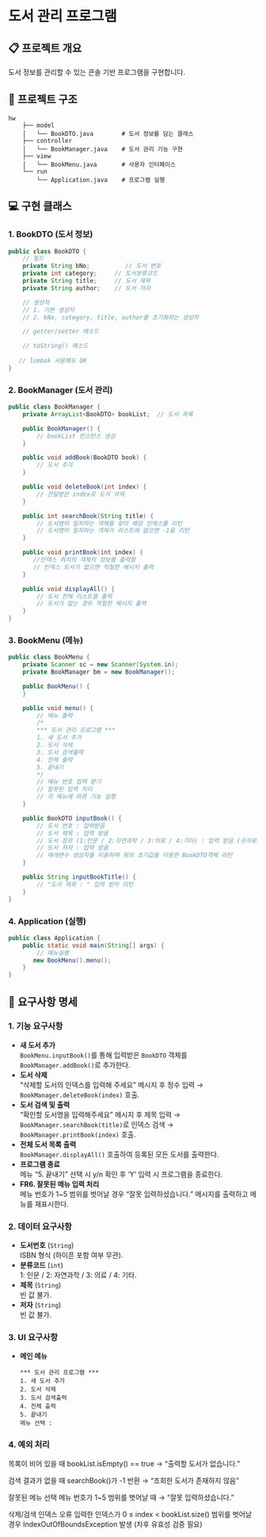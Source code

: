 # 도서 관리 프로그램

## 📋 프로젝트 개요

도서 정보를 관리할 수 있는 콘솔 기반 프로그램을 구현합니다.

## 📁 프로젝트 구조

```
hw
    ├── model
    │   └── BookDTO.java        # 도서 정보를 담는 클래스
    ├── controller
    │   └── BookManager.java    # 도서 관리 기능 구현
    ├── view
    │   └── BookMenu.java       # 사용자 인터페이스
    └── run
        └── Application.java    # 프로그램 실행
```

## 💻 구현 클래스

### 1. BookDTO (도서 정보)

```java
public class BookDTO {
    // 필드
    private String bNo;          // 도서 번호
    private int category;     // 도서분류코드
    private String title;     // 도서 제목
    private String author;    // 도서 저자

    // 생성자
    // 1. 기본 생성자
    // 2. bNo, category, title, author를 초기화하는 생성자

    // getter/setter 메소드

    // toString() 메소드
   
   // lombok 사용해도 OK
}
```

### 2. BookManager (도서 관리)

```java
public class BookManager {
    private ArrayList<BookDTO> bookList;  // 도서 목록

    public BookManager() {
        // bookList 인스턴스 생성
    }

    public void addBook(BookDTO book) {
        // 도서 추가
    }

    public void deleteBook(int index) {
        // 전달받은 index로 도서 삭제
    }

    public int searchBook(String title) {
        // 도서명이 일치하는 객체를 찾아 해당 인덱스를 리턴
        // 도서명이 일치하는 객체가 리스트에 없으면 -1을 리턴
    }

    public void printBook(int index) {
       //인덱스 위치의 객체의 정보를 출력함
       // 인덱스 도서가 없으면 적절한 메시지 출력
    }

    public void displayAll() {
        // 도서 전체 리스트를 출력
        // 도서가 없는 경우 적절한 메시지 출력
    }
}
```

### 3. BookMenu (메뉴)

```java
public class BookMenu {
    private Scanner sc = new Scanner(System.in);
    private BookManager bm = new BookManager();

    public BookMenu() {
    }

    public void menu() {
        // 메뉴 출력
        /*
        *** 도서 관리 프로그램 ***
        1. 새 도서 추가
        2. 도서 삭제
        3. 도서 검색출력
        4. 전체 출력
        5. 끝내기
        */
        // 메뉴 번호 입력 받기
        // 잘못된 입력 처리
        // 각 메뉴에 따른 기능 실행
    }

    public BookDTO inputBook() {
        // 도서 번호 : 입력받음
        // 도서 제목 : 입력 받음
        // 도서 장르 (1:인문 / 2:자연과학 / 3:의료 / 4:기타) : 입력 받음 (숫자로)
        // 도서 저자 : 입력 받음
        // 매개변수 생성자를 이용하여 위의 초기값을 이용한 BookDTO객체 리턴
    }

    public String inputBookTitle() {
        // "도서 제목 : " 입력 받아 리턴
    }
}
```

### 4. Application (실행)

```java
public class Application {
    public static void main(String[] args) {
        // 메뉴실행
       new BookMenu().menu();
    }
}
```

## 📑 요구사항 명세

### 1. 기능 요구사항
- **새 도서 추가**  
  `BookMenu.inputBook()`를 통해 입력받은 `BookDTO` 객체를 `BookManager.addBook()`로 추가한다.
- **도서 삭제**  
  “삭제할 도서의 인덱스를 입력해 주세요” 메시지 후 정수 입력 → `BookManager.deleteBook(index)` 호출.
- **도서 검색 및 출력**  
  “확인할 도서명을 입력해주세요” 메시지 후 제목 입력 → `BookManager.searchBook(title)`로 인덱스 검색 → `BookManager.printBook(index)` 호출.
- **전체 도서 목록 출력**  
  `BookManager.displayAll()` 호출하여 등록된 모든 도서를 출력한다.
- **프로그램 종료**  
  메뉴 “5. 끝내기” 선택 시 y/n 확인 후 ‘Y’ 입력 시 프로그램을 종료한다.
- **FR6. 잘못된 메뉴 입력 처리**  
  메뉴 번호가 1~5 범위를 벗어날 경우 “잘못 입력하셨습니다.” 메시지를 출력하고 메뉴를 재표시한다.

### 2. 데이터 요구사항
- **도서번호** (`String`)  
  ISBN 형식 (하이픈 포함 여부 무관).
- **분류코드** (`int`)  
  1: 인문 / 2: 자연과학 / 3: 의료 / 4: 기타.
- **제목** (`String`)  
  빈 값 불가.
- **저자** (`String`)  
  빈 값 불가.

### 3. UI 요구사항
- **메인 메뉴**
  ```text
  *** 도서 관리 프로그램 ***
  1. 새 도서 추가
  2. 도서 삭제
  3. 도서 검색출력
  4. 전체 출력
  5. 끝내기
  메뉴 선택 :

### 4. 예외 처리
목록이 비어 있을 때
bookList.isEmpty() == true → “출력할 도서가 없습니다.”

검색 결과가 없을 때
searchBook()가 -1 반환 → “조회한 도서가 존재하지 않음”

잘못된 메뉴 선택
메뉴 번호가 1~5 범위를 벗어날 때 → “잘못 입력하셨습니다.”

삭제/검색 인덱스 오류
입력한 인덱스가 0 ≤ index < bookList.size() 범위를 벗어날 경우 IndexOutOfBoundsException 발생 (차후 유효성 검증 필요)